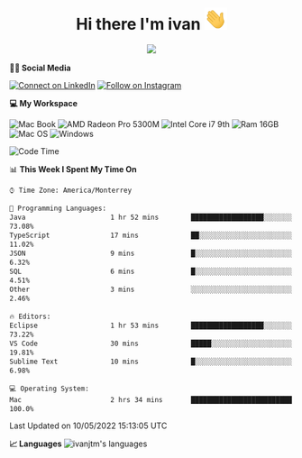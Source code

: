<h1 align="center">Hi there I'm ivan <img src="https://raw.githubusercontent.com/ABSphreak/ABSphreak/master/gifs/Hi.gif" width="40px" /></h1>
<div align="center">
<img src="http://github-readme-streak-stats.herokuapp.com?user=ivanjtm&hide_border=true&background=00000000&border=FFFFFF00&sideNums=A8A8A8&sideLabels=A8A8A8&currStreakNum=FFC93C&dates=A8A8A8)](https://git.io/streak-stats"/>
</div>

**👦🏻 Social Media**

[![Connect on LinkedIn](https://img.shields.io/badge/LinkedIn-%230077B5.svg?&style=flat-square&logo=linkedin&logoColor=white)](https://www.linkedin.com/in/ivanjtm)
[![Follow on Instagram](https://img.shields.io/badge/Instagram-E4405F?style=flat-square&logo=instagram&logoColor=white)](https://www.instagram.com/ivanjtm)

**💻 My Workspace**

![Mac Book](https://img.shields.io/badge/Apple-MacBook_Pro_2019-999999?style=flat-square&logo=apple&logoColor=white)
![AMD Radeon Pro 5300M](https://img.shields.io/badge/AMD-Radeon_Pro_5300M-ED1C24?style=flat-square&logo=amd&logoColor=white)
![Intel Core i7 9th](https://img.shields.io/badge/Intel-Core_i7_9th-0071C5?style=flat-square&logo=intel&logoColor=white)
![Ram 16GB](https://img.shields.io/badge/RAM-16GB-230071C5?style=flat-square&logoColor=white)
![Mac OS](https://img.shields.io/badge/Mac%20OS-000000?style=flat-square&logo=apple&logoColor=white)
![Windows](https://img.shields.io/badge/Windows-0078D6?style=flat-square&logo=windows&logoColor=white)


<!--START_SECTION:waka-->
![Code Time](http://img.shields.io/badge/Code%20Time-674%20hrs%2039%20mins-blue)

📊 **This Week I Spent My Time On** 

```text
⌚︎ Time Zone: America/Monterrey

💬 Programming Languages: 
Java                     1 hr 52 mins        ██████████████████░░░░░░░   73.08% 
TypeScript               17 mins             ██░░░░░░░░░░░░░░░░░░░░░░░   11.02% 
JSON                     9 mins              █░░░░░░░░░░░░░░░░░░░░░░░░   6.32% 
SQL                      6 mins              █░░░░░░░░░░░░░░░░░░░░░░░░   4.51% 
Other                    3 mins              ░░░░░░░░░░░░░░░░░░░░░░░░░   2.46%

🔥 Editors: 
Eclipse                  1 hr 53 mins        ██████████████████░░░░░░░   73.22% 
VS Code                  30 mins             █████░░░░░░░░░░░░░░░░░░░░   19.81% 
Sublime Text             10 mins             █░░░░░░░░░░░░░░░░░░░░░░░░   6.98%

💻 Operating System: 
Mac                      2 hrs 34 mins       █████████████████████████   100.0%

```


 Last Updated on 10/05/2022 15:13:05 UTC
<!--END_SECTION:waka-->
**📈 Languages**
 ![ivanjtm's languages](https://wakatime.com/share/@ivanjtm/a32f83c6-d0c9-49a4-a5ae-d0440b950377.svg)
